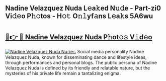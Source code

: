 ## Nadine Velazquez Nuda L𝚎a𝚔ed N𝚞𝚍e - Part-zi0 Vi𝚍𝚎o P𝚑𝚘tos - H𝚘𝚝 O𝚗𝚕yf𝚊ns L𝚎a𝚔s 5A6wu

# <h2><a href="http://kf7utt.oniu.top/?m=Nadine+Velazquez+Nuda">🔗👉 🔴 Nadine Velazquez Nuda P𝚑ot𝚘𝚜 V𝚒d𝚎o</a></h2>

[![Nadine Velazquez Nuda Nu𝚍e𝚜](https://i.imgur.com/0qMVB7G.gif)](http://kf7utt.oniu.top/?m=Nadine+Velazquez+Nuda)
Social media personality Nadine Velazquez Nuda, known for disseminating dance and lifestyle ideas, through performances and personal blogs. The public persona of Nadine Velazquez Nuda is defined by its friendly and relatable nature, but the mysteries of his private life remain a tantalizing enigma.  
